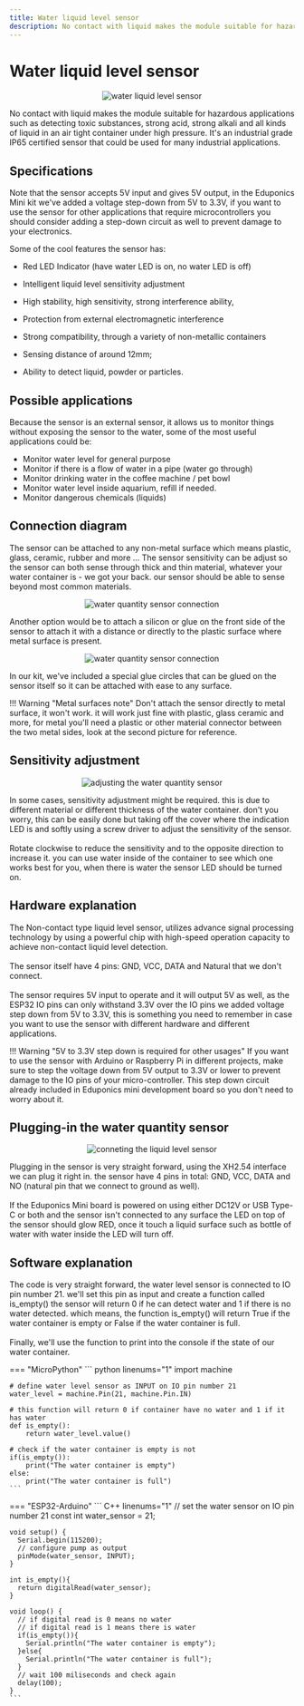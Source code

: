 ```yaml
---
title: Water liquid level sensor
description: No contact with liquid makes the module suitable for hazardous applications such as detecting toxic substances, strong acid, strong alkali and all kinds of liquid in an air tight container under high pressure. It's an industrial grade IP65 certified sensor that could be used for many industrial applications.
---
```


# Water liquid level sensor

<p align="center">
  <img src="/images/kits/eduponics_mini/water_liquid_level_sensor.jpeg" alt="water liquid level sensor">
</p>

No contact with liquid makes the module suitable for hazardous applications such as detecting toxic substances, strong acid, strong alkali and all kinds of liquid in an air tight container under high pressure. It's an industrial grade IP65 certified sensor that could be used for many industrial applications.

## Specifications

Note that the sensor accepts 5V input and gives 5V output, in the Eduponics Mini kit we've added a voltage step-down from 5V to 3.3V, if you want to use the sensor for other applications that require microcontrollers you should consider adding a step-down circuit as well to prevent damage to your electronics.

Some of the cool features the sensor has:

* Red LED Indicator (have water LED is on, no water LED is off)

* Intelligent liquid level sensitivity adjustment

* High stability, high sensitivity, strong interference ability,

* Protection from external electromagnetic interference

* Strong compatibility, through a variety of non-metallic containers

* Sensing distance of around 12mm;

* Ability to detect liquid, powder or particles.

## Possible applications

Because the sensor is an external sensor, it allows us to monitor things without exposing the sensor to the water, some of the most useful applications could be:

* Monitor water level for general purpose
* Monitor if there is a flow of water in a pipe (water go through)
* Monitor drinking water in the coffee machine / pet bowl
* Monitor water level inside aquarium, refill if needed.
* Monitor dangerous chemicals (liquids)


## Connection diagram

The sensor can be attached to any non-metal surface which means plastic, glass, ceramic, rubber and more ...
The sensor sensitivity can be adjust so the sensor can both sense through thick and thin material, whatever your water container is - we got your back.
our sensor should be able to sense beyond most common materials.

<p align="center">
  <img src="/images/kits/eduponics_mini/water_quantity_sensor_connection1.jpeg" alt="water quantity sensor connection">
</p>

Another option would be to attach a silicon or glue on the front side of the sensor to attach it with a distance or directly to the plastic surface where metal surface is present.

<p align="center">
  <img src="/images/kits/eduponics_mini/water_quantity_sensor_connection2.jpeg" alt="water quantity sensor connection">
</p>

In our kit, we've included a special glue circles that can be glued on the sensor itself so it can be attached with ease to any surface.

!!! Warning "Metal surfaces note"
    Don't attach the sensor directly to metal surface, it won't work.
    it will work just fine with plastic, glass ceramic and more, for metal you'll need a plastic or other material connector between the two metal sides, look at the second picture for reference.

## Sensitivity adjustment

<p align="center">
  <img src="/images/kits/eduponics_mini/water_quantity_sensor_adjustment.jpeg" alt="adjusting the water quantity sensor">
</p>

In some cases, sensitivity adjustment might be required. this is due to different material or different thickness of the water container. don't you worry, this can be easily done but taking off the cover where the indication LED is and softly using a screw driver to adjust the sensitivity of the sensor.
<br/><br/>
Rotate clockwise to reduce the sensitivity and to the opposite direction to increase it. you can use water inside of the container to see which one works best for you, when there is water the sensor LED should be turned on.

## Hardware explanation

The Non-contact type liquid level sensor, utilizes advance signal processing technology by using a powerful chip with high-speed operation capacity to achieve non-contact liquid level detection.
<br/><br/>
The sensor itself have 4 pins: GND, VCC, DATA and Natural that we don't connect.
<br/><br/>
The sensor requires 5V input to operate and it will output 5V as well, as the ESP32 IO pins can only withstand 3.3V over the IO pins we added voltage step down from 5V to 3.3V, this is something you need to remember in case you want to use the sensor with different hardware and different applications.

!!! Warning "5V to 3.3V step down is required for other usages"
    If you want to use the sensor with Arduino or Raspberry Pi in different projects, make sure to step the voltage down from 5V output to 3.3V or lower to prevent damage to the IO pins of your micro-controller.
    This step down circuit already included in Eduponics mini development board so you don't need to worry about it.

## Plugging-in the water quantity sensor

<p align="center">
  <img src="/images/kits/eduponics_mini/connecting_liquid_level_sensor.jpeg" alt="conneting the liquid level sensor">
</p>

Plugging in the sensor is very straight forward, using the XH2.54 interface we can plug it right in. the sensor have 4 pins in total: GND, VCC, DATA and NO (natural pin that we connect to ground as well).
<br/><br/>
If the Eduponics Mini board is powered on using either DC12V or USB Type-C or both and the sensor isn't connected to any surface the LED on top of the sensor should glow RED, once it touch a liquid surface such as bottle of water with water inside the LED will turn off.

## Software explanation

The code is very straight forward, the water level sensor is connected to IO pin number 21.
we'll set this pin as input and create a function called is_empty() the sensor will return 0 if he can detect water and 1 if there is no water detected.
which means, the function is_empty() will return True if the water container is empty or False if the water container is full.
<br/><br/>
Finally, we'll use the function to print into the console if the state of our water container.

=== "MicroPython"
    ``` python linenums="1"
    import machine

    # define water level sensor as INPUT on IO pin number 21
    water_level = machine.Pin(21, machine.Pin.IN)

    # this function will return 0 if container have no water and 1 if it has water
    def is_empty():
        return water_level.value()

    # check if the water container is empty is not
    if(is_empty()):
        print("The water container is empty")
    else:
        print("The water container is full")
    ```
=== "ESP32-Arduino"
    ``` C++ linenums="1"
    // set the water sensor on IO pin number 21
    const int water_sensor = 21;

    void setup() {
      Serial.begin(115200);
      // configure pump as output
      pinMode(water_sensor, INPUT);
    }

    int is_empty(){
      return digitalRead(water_sensor);
    }

    void loop() {
      // if digital read is 0 means no water
      // if digital read is 1 means there is water
      if(is_empty()){
        Serial.println("The water container is empty");
      }else{
        Serial.println("The water container is full");
      }
      // wait 100 miliseconds and check again
      delay(100);
    }
    ```
